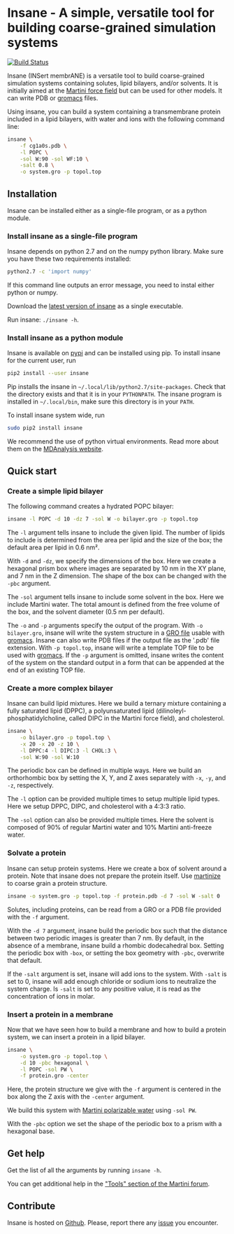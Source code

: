 # Insane - A simple, versatile tool for building coarse-grained simulation systems

[![Build Status](https://travis-ci.org/Tsjerk/Insane.svg?branch=master)](https://travis-ci.org/Tsjerk/Insane)

Insane (INSert membrANE) is a versatile tool to build coarse-grained simulation
systems containing solutes, lipid bilayers, and/or solvents. It is initially
aimed at the [Martini force field](http://cgmartini.nl) but can be used for
other models. It can write PDB or [gromacs][] files.

Using insane, you can build a system containing a transmembrane protein
included in a lipid bilayers, with water and ions with the following command
line:

```bash
insane \
    -f cg1a0s.pdb \
    -l POPC \
    -sol W:90 -sol WF:10 \
    -salt 0.8 \
    -o system.gro -p topol.top
```

## Installation

Insane can be installed either as a single-file program, or as a python module.

### Install insane as a single-file program

Insane depends on python 2.7 and on the numpy python library. Make sure you
have these two requirements installed:

```bash
python2.7 -c 'import numpy'
```

If this command line outputs an error message, you need to instal either python
or numpy.

Download the [latest version of
insane](https://github.com/Tsjerk/Insane/releases/download/v1.0rc1/insane) as
a single executable.

Run insane: `./insane -h`.

### Install insane as a python module

Insane is available on [pypi](https://pypi.python.org/pypi/insane/1.0rc1) and
can be installed using pip. To install insane for the current user, run

```bash
pip2 install --user insane
```

Pip installs the insane in `~/.local/lib/python2.7/site-packages`. Check that the
directory exists and that it is in your `PYTHONPATH`. The insane program is
installed in `~/.local/bin`, make sure this directory is in your `PATH`.

To install insane system wide, run

```bash
sudo pip2 install insane
```

We recommend the use of python virtual environments. Read more about them on
the [MDAnalysis website](https://raw.githubusercontent.com/MDAnalysis/MDAnalysis.github.io/54c1d37913dc1d87fdc66b27c773bbb51c62a00d/_posts/2017-11-11-environments.md).

## Quick start

### Create a simple lipid bilayer

The following command creates a hydrated POPC bilayer:

```bash
insane -l POPC -d 10 -dz 7 -sol W -o bilayer.gro -p topol.top
```

The `-l` argument tells insane to include the given lipid. The number of lipids
to include is determined from the area per lipid and the size of the box; the
default area per lipid in 0.6 nm².

With `-d` and `-dz`, we specify the dimensions of the box. Here we create
a hexagonal prism box where images are separated by 10 nm in the XY plane, and
7 nm in the Z dimension. The shape of the box can be changed with the `-pbc`
argument.

The `-sol` argument tells insane to include some solvent in the box. Here we
include Martini water. The total amount is defined from the free volume of the
box, and the solvent diameter (0.5 nm per default).

The `-o` and `-p` arguments specify the output of the program. With `-o
bilayer.gro`, insane will write the system structure in a [GRO
file](http://manual.gromacs.org/current/online/gro.html) usable with
[gromacs][]. Insane can also write PDB files if the output file as the '.pdb'
file extension. With `-p topol.top`, insane will write a template TOP file to
be used with [gromacs][]. If the `-p` argument is omitted, insane writes the
content of the system on the standard output in a form that can be appended at
the end of an existing TOP file.

### Create a more complex bilayer

Insane can build lipid mixtures. Here we build a ternary mixture containing
a fully saturated lipid (DPPC), a polyunsaturated lipid
(dilinoleyl-phosphatidylcholine, called DIPC in the Martini force field), and
cholesterol.

```bash
insane \
    -o bilayer.gro -p topol.top \
    -x 20 -x 20 -z 10 \
    -l DPPC:4 -l DIPC:3 -l CHOL:3 \
    -sol W:90 -sol W:10
```

The periodic box can be defined in multiple ways. Here we build an orthorhombic
box by setting the X, Y, and Z axes separately with `-x`, `-y`, and `-z`,
respectively.

The `-l` option can be provided multiple times to setup multiple lipid types.
Here we setup DPPC, DIPC, and cholesterol with a 4:3:3 ratio.

The `-sol` option can also be provided multiple times. Here the solvent is
composed of 90% of regular Martini water and 10% Martini anti-freeze water.

### Solvate a protein

Insane can setup protein systems. Here we create a box of solvent around
a protein. Note that insane does not prepare the protein itself. Use
[martinize](http://cgmartini.nl/index.php/tools2/proteins-and-bilayers) to
coarse grain a protein structure.

```bash
insane -o system.gro -p topol.top -f protein.pdb -d 7 -sol W -salt 0
```
Solutes, including proteins, can be read from a GRO or a PDB file provided with
the `-f` argument.

With the `-d 7` argument, insane build the periodic box such that the distance
between two periodic images is greater than 7 nm. By default, in the absence of
a membrane, insane build a rhombic dodecahedral box. Setting the periodic box
with `-box`, or setting the box geometry with `-pbc`, overwrite that default.

If the `-salt` argument is set, insane will add ions to the system. With
`-salt` is set to 0, insane will add enough chloride or sodium ions to
neutralize the system charge. Is `-salt` is set to any positive value, it is
read as the concentration of ions in molar.

### Insert a protein in a membrane

Now that we have seen how to build a membrane and how to build a protein
system, we can insert a protein in a lipid bilayer.

```bash
insane \
    -o system.gro -p topol.top \
    -d 10 -pbc hexagonal \
    -l POPC -sol PW \
    -f protein.gro -center
```

Here, the protein structure we give with the `-f` argument is centered in the
box along the Z axis with the `-center` argument.

We build this system with [Martini polarizable
water](http://journals.plos.org/ploscompbiol/article?id=10.1371/journal.pcbi.1000810)
using `-sol PW`.

With the `-pbc` option we set the shape of the periodic box to a prism with
a hexagonal base.

## Get help

Get the list of all the arguments by running `insane -h`.

You can get additional help in the ["Tools" section of the Martini
forum](http://cgmartini.nl/index.php/component/kunena/9-tools).

## Contribute

Insane is hosted on [Github](https://github.com/Tsjerk/Insane). Please, report
there any [issue](https://github.com/Tsjerk/Insane/issues) you encounter.

[gromacs]: http://www.gromacs.org
